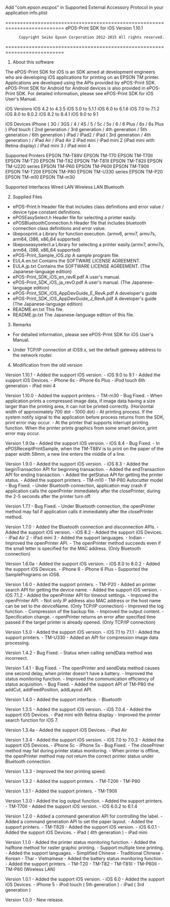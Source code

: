 Add "com.epson.escpos" in Supported External Accessory Protocol in your application info.plist

==========================================================================
          ePOS-Print SDK for iOS  Version 1.10.1

          Copyright Seiko Epson Corporation 2012-2015 All rights reserved.
==========================================================================

1. About this software

The ePOS-Print SDK for iOS is an SDK aimed at development engineers who 
are developing iOS applications for printing on an EPSON TM printer.
Applications are developed using the APIs provided by ePOS-Print SDK.
ePOS-Print SDK for Android for Android devices is also provided in 
ePOS-Print SDK.
For detailed information, please see ePOS-Print SDK for iOS User's Manual.

iOS Versions
  iOS 4.2 to 4.3.5
  iOS 5.0 to 5.1.1
  iOS 6.0 to 6.1.6
  iOS 7.0 to 7.1.2
  iOS 8.0 to 8.0.2
  iOS 8.2 to 8.4.1
  iOS 9.0 to 9.1

iOS Devices
  iPhone ( 3G / 3GS / 4 / 4S / 5 / 5c / 5s / 6 / 6 Plus / 6s / 6s Plus )
  iPod touch ( 2nd generation / 3rd generation / 4th generation / 5th generation
  / 6th generation )
  iPad / iPad2 / iPad ( 3rd generation / 4th generation ) / iPad Air / iPad Air 2
  iPad mini / iPad mini 2 (iPad mini with Retina display) / iPad mini 3
  / iPad mini 4

Supported Printers
  EPSON TM-T88V
  EPSON TM-T70
  EPSON TM-T70II
  EPSON TM-T20
  EPSON TM-T82
  EPSON TM-T81II
  EPSON TM-T82II
  EPSON TM-U220 series
  EPSON TM-P60
  EPSON TM-P60II
  EPSON TM-T90II
  EPSON TM-T20II
  EPSON TM-P80
  EPSON TM-U330 series
  EPSON TM-P20
  EPSON TM-m10
  EPSON TM-m30

Supported Interfaces
  Wired LAN
  Wireless LAN
  Bluetooth


2. Supplied Files

- ePOS-Print.h
  Header file that includes class definitions and error value / device type 
  constant definitions.
- ePOSEasySelect.h
  Header file for selecting a printer easily.
- ePOSBluetoothConnection.h
  Header file that includes bluetooth connection class definitions and error value.
- libeposprint.a
  Library for function execution. (armv6, armv7, armv7s, arm64, i386, x86_64 supported)
- libeposeasyselect.a
  Library for selecting a printer easily.(armv7, armv7s, arm64, i386, x86_64 supported)
- ePOS-Print_Sample_iOS.zip
  A sample program file.
- EULA.en.txt
  Contains the SOFTWARE LICENSE AGREEMENT.
- EULA.jp.txt
  Contains the SOFTWARE LICENSE AGREEMENT. (The Japanese-language edition)
- ePOS-Print_SDK_iOS_en_revR.pdf
  A user's manual.
- ePOS-Print_SDK_iOS_ja_revO.pdf
  A user's manual. (The Japanese-language edition)
- ePOS-Print_SDK_iOS_AppDevGuide_E_RevA.pdf
  A developer's guide
- ePOS-Print_SDK_iOS_AppDevGuide_J_RevA.pdf
  A developer's guide (The Japanese-language edition)
- README.en.txt
  This file.
- README.jp.txt
  The Japanese-language edition of this file.

3. Remarks

- For detailed information, please see ePOS-Print SDK for iOS User's Manual.

- Under TCP/IP connection at iOS9.x, set the default gateway address to the network router.

4. Modification from the old version

  Version 1.10.1
    - Added the support iOS version.
      - iOS 9.0 to 9.1
    - Added the support iOS Devices.
      - iPhone 6s
      - iPhone 6s Plus
      - iPod touch 6th generation
      - iPad mini 4

  Version 1.10.0
    - Added the support printers.
      - TM-m30
    - Bug Fixed.
      - When application prints a compressed image data, if image data having a size larger than the printing area,
        it can not be printed correctly. (Horizontal width of approximately 700 dot - 1000 dot)
      - At printing process. If the system notify signal to the application before process returns from the SDK, print error may occur.
      - At the printer that supports interrupt printing function. When the printer prints graphics from some smart device, print error may occur.

  Version 1.9.0a
    - Added the support iOS version.
      - iOS 8.4
    - Bug Fixed.
      - In ePOSReceiptPrintSample, when the TM-T88V is to print on the paper of the paper width 58mm,
        a new line enters the middle of a line.

  Version 1.9.0
    - Added the support iOS version.
      - iOS 8.3
    - Added the beginTransaction API for beginning transaction.
    - Added the endTransaction API for ending transaction.
    - Added the getStatus API for getting the printer status.
    - Added the support printers.
      - TM-m10
      - TM-P80 Autocutter model
    - Bug Fixed.
      - Under Bluetooth connection, application may crash if application calls the openPrinter
        immediately after the closePrinter, during the 2-5 seconds after the printer turn off.

  Version 1.7.1
    - Bug Fixed.
      - Under Bluetooth connection, the openPrinter method may fail if application calls it immediately
        after the closePrinter method.

  Version 1.7.0
    - Added the Bluetooth connection and disconnection APIs.
    - Added the support iOS version.
      - iOS 8.2
    - Added the support iOS Devices.
      - iPad Air 2
      - iPad mini 3
    - Added the support languages.
      - Indian
    - Improved the openPrinter API.
      - The openPrinter method succeeds even if the small letter is specified for the MAC address.
        (Only Bluetooth connection)

  Version 1.6.0a
    - Added the support iOS version.
      - iOS 8.0 to 8.0.2
    - Added the support iOS Devices.
      - iPhone 6
      - iPhone 6 Plus
    - Supported the SamplePrograms on iOS8.

  Version 1.6.0
    - Added the support printers.
      - TM-P20
    - Added an printer search API for getting the device name.
    - Added the support iOS version.
      - iOS 7.1.2
    - Added the openPrinter API for timeout settings.
    - Improved the openPrinter API.
      - Not only IP address also MAC address or the host name can be set to the deviceName.
        (Only TCP/IP connection)
    - Improved the log function.
      - Compression of the backup file.
      - Improved the output content.
    - Specification change.
      - openPrinter returns an error after specified time passed if the target
        printer is already opened. (Only TCP/IP connection)

  Version 1.5.0
    - Added the support iOS version.
      - iOS 7.1 to 7.1.1
    - Added the support printers.
      - TM-U330
    - Added an API for compression image data processing.

  Version 1.4.2
    - Bug Fixed.
      - Status when calling sendData method was incorreect.

  Version 1.4.1
    - Bug Fixed.
      - The openPrinter and sendData method causes one second delay,
        when printer doesn't have a battery.
    - Improved the status monitoring function.
      - Improved the communication efficiency of status acquisition.
    - Bug Fixed.
      - Added the support API of TM-P80 the addCut, addFeedPosition, addLayout API.

  Version 1.4.0
    - Added the support interface.
      - Bluetooth

  Version 1.3.5
    - Added the support iOS version.
      - iOS 7.0.4
    - Added the support iOS Devices.
      - iPad mini with Retina display
    - Improved the printer search function for iOS 7.

  Version 1.3.4a
    - Added the support iOS Devices.
      - iPad Air

  Version 1.3.4
    - Added the support iOS version.
      - iOS 7.0 to 7.0.3
    - Added the support iOS Devices.
      - iPhone 5c
      - iPhone 5s
    - Bug Fixed.
      - The closePriner method may fail during printer status monitoring.
      - When printer is offline, the openPrinter method may not return 
        the correct printer status under Bluetooth connection.

  Version 1.3.3
    - Improved the text printing speed.

  Version 1.3.2
    - Added the support printers.
      - TM-T20II
      - TM-P80

  Version 1.3.1
    - Added the support printers.
      - TM-T90II

  Version 1.3.0
    - Added the log output function.
    - Added the support printers.
      - TM-T70II
    - Added the support iOS version.
      - iOS 6.0.2 to 6.1.4

  Version 1.2.0
    - Added a command generation API for controlling the label.
    - Added a command generation API to set the paper layout.
    - Added the support printers.
      - TM-T82II
    - Added the support iOS version.
      - iOS 6.0.1
    - Added the support iOS Devices.
      - iPad ( 4th generation )
      - iPad mini

  Version 1.1.0
    - Added the printer status monitoring function.
    - Added the halftone method for raster graphic printing.
    - Support multiple tone printing.
    - Added the support languages.
      - Simplified Chinese
      - Traditional Chinese
      - Korean
      - Thai
      - Vietnamese
    - Added the battery status monitoring function.
    - Added the support printers.
      - TM-T20
      - TM-T82
      - TM-T81II
      - TM-P60II
      - TM-P60 (Wireless LAN)

  Version 1.0.1
    - Added the support iOS version.
      - iOS 6.0
    - Added the support iOS Devices.
      - iPhone 5
      - iPod touch ( 5th generation )
      - iPad ( 3rd generation )

  Version 1.0.0
    - New release. 
